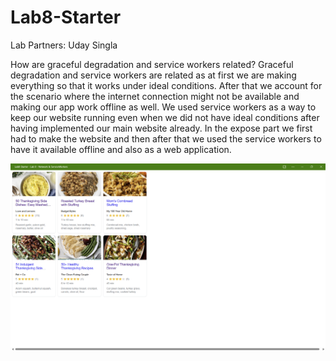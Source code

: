 # Lab8-Starter
Lab Partners: Uday Singla

[]()

How are graceful degradation and service workers related?
Graceful degradation and service workers are related as at first we are making everything so that it works under ideal conditions. After that we account for the scenario where the internet connection might not be available and making our app work offline as well. We used service workers as a way to keep our website running even when we did not have ideal conditions after having implemented our main website already. In the expose part we first had to make the website and then after that we used the service workers to have it available offline and also as a web application.

![Progressive webapp screenshot](./pwa.png)